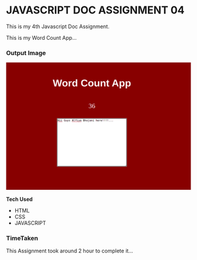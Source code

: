 # JAVASCRIPT DOC ASSIGNMENT 04

This is my 4th Javascript Doc Assignment.

This is my Word Count App...

### Output Image

![output](./Image/output.png)

**Tech Used**

- HTML
- CSS
- JAVASCRIPT

### TimeTaken

This Assignment took around 2 hour to complete it...
